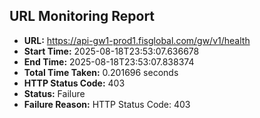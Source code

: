 ## URL Monitoring Report

- **URL:** https://api-gw1-prod1.fisglobal.com/gw/v1/health
- **Start Time:** 2025-08-18T23:53:07.636678
- **End Time:** 2025-08-18T23:53:07.838374
- **Total Time Taken:** 0.201696 seconds
- **HTTP Status Code:** 403
- **Status:** Failure
- **Failure Reason:** HTTP Status Code: 403
